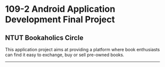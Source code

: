 # 109-2 Android Application Development Final Project
## NTUT Bookaholics Circle
This application project aims at providing a platform where book enthusiasts can find it easy to exchange, buy or sell pre-owned books.
<hr/>
